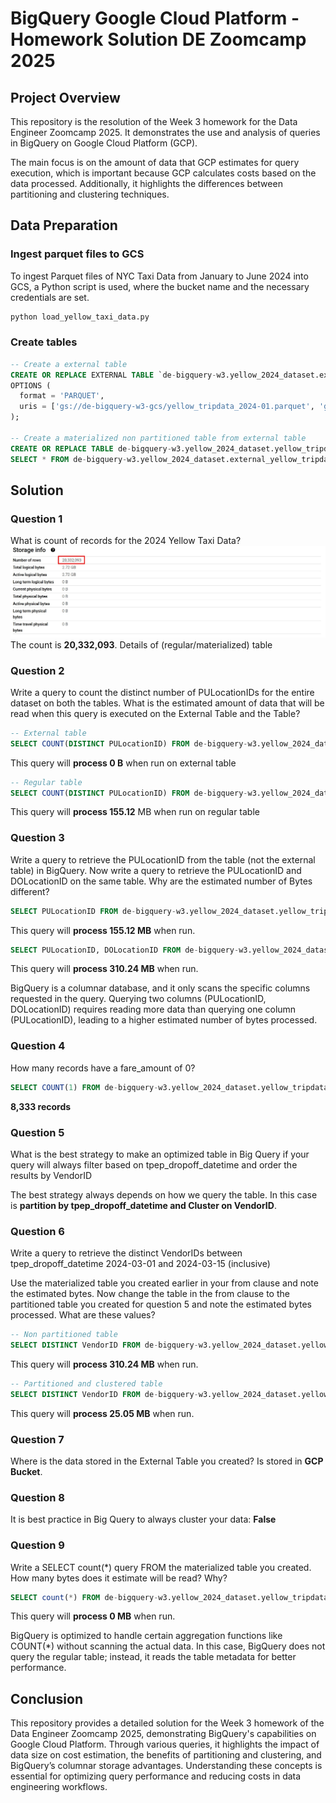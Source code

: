 # BigQuery Google Cloud Platform - Homework Solution DE Zoomcamp 2025
## Project Overview
This repository is the resolution of the Week 3 homework for the Data Engineer Zoomcamp 2025. It demonstrates the use and analysis of queries in BigQuery on Google Cloud Platform (GCP).

The main focus is on the amount of data that GCP estimates for query execution, which is important because GCP calculates costs based on the data processed. Additionally, it highlights the differences between partitioning and clustering techniques.
## Data Preparation
### Ingest parquet files to GCS
To ingest Parquet files of NYC Taxi Data from January to June 2024 into GCS, a Python script is used, where the bucket name and the necessary credentials are set.
```bash
python load_yellow_taxi_data.py
```
### Create tables
```sql
-- Create a external table
CREATE OR REPLACE EXTERNAL TABLE `de-bigquery-w3.yellow_2024_dataset.external_yellow_tripdata`
OPTIONS (
  format = 'PARQUET',
  uris = ['gs://de-bigquery-w3-gcs/yellow_tripdata_2024-01.parquet', 'gs://de-bigquery-w3-gcs/yellow_tripdata_2024-02.parquet', 'gs://de-bigquery-w3-gcs/yellow_tripdata_2024-03.parquet', 'gs://de-bigquery-w3-gcs/yellow_tripdata_2024-04.parquet', 'gs://de-bigquery-w3-gcs/yellow_tripdata_2024-05.parquet', 'gs://de-bigquery-w3-gcs/yellow_tripdata_2024-06.parquet']
);

-- Create a materialized non partitioned table from external table
CREATE OR REPLACE TABLE de-bigquery-w3.yellow_2024_dataset.yellow_tripdata_non_partitoned AS
SELECT * FROM de-bigquery-w3.yellow_2024_dataset.external_yellow_tripdata;
```
## Solution
### Question 1
What is count of records for the 2024 Yellow Taxi Data?
![Alt text](./assets/images/question1.jpg)
The count is **20,332,093**. Details of (regular/materialized) table
### Question 2
Write a query to count the distinct number of PULocationIDs for the entire dataset on both the tables.
What is the estimated amount of data that will be read when this query is executed on the External Table and the Table?
```sql
-- External table
SELECT COUNT(DISTINCT PULocationID) FROM de-bigquery-w3.yellow_2024_dataset.external_yellow_tripdata;
```
This query will **process 0 B** when run on external table
```sql
-- Regular table
SELECT COUNT(DISTINCT PULocationID) FROM de-bigquery-w3.yellow_2024_dataset.yellow_tripdata_non_partitoned;
```
This query will **process 155.12** MB when run on regular table
### Question 3
Write a query to retrieve the PULocationID from the table (not the external table) in BigQuery. Now write a query to retrieve the PULocationID and DOLocationID on the same table. Why are the estimated number of Bytes different?
```sql
SELECT PULocationID FROM de-bigquery-w3.yellow_2024_dataset.yellow_tripdata_non_partitoned;
```
This query will **process 155.12 MB** when run.
```sql
SELECT PULocationID, DOLocationID FROM de-bigquery-w3.yellow_2024_dataset.yellow_tripdata_non_partitoned;
```
This query will **process 310.24 MB** when run.

BigQuery is a columnar database, and it only scans the specific columns requested in the query. Querying two columns (PULocationID, DOLocationID) requires reading more data than querying one column (PULocationID), leading to a higher estimated number of bytes processed.
### Question 4
How many records have a fare_amount of 0?
```sql
SELECT COUNT(1) FROM de-bigquery-w3.yellow_2024_dataset.yellow_tripdata_non_partitoned WHERE fare_amount = 0;
```
**8,333 records**
### Question 5
What is the best strategy to make an optimized table in Big Query if your query will always filter based on tpep_dropoff_datetime and order the results by VendorID

The best strategy always depends on how we query the table. In this case is **partition by tpep_dropoff_datetime and Cluster on VendorID**.
### Question 6
Write a query to retrieve the distinct VendorIDs between tpep_dropoff_datetime 2024-03-01 and 2024-03-15 (inclusive)

Use the materialized table you created earlier in your from clause and note the estimated bytes. Now change the table in the from clause to the partitioned table you created for question 5 and note the estimated bytes processed. What are these values?
```sql
-- Non partitioned table
SELECT DISTINCT VendorID FROM de-bigquery-w3.yellow_2024_dataset.yellow_tripdata_non_partitoned WHERE DATE(tpep_dropoff_datetime) > '2024-03-01' AND DATE(tpep_dropoff_datetime) <= '2024-03-15';
```
This query will **process 310.24 MB** when run.
```sql
-- Partitioned and clustered table
SELECT DISTINCT VendorID FROM de-bigquery-w3.yellow_2024_dataset.yellow_tripdata_partitoned_clustered WHERE DATE(tpep_dropoff_datetime) > '2024-03-01' AND DATE(tpep_dropoff_datetime) <= '2024-03-15';
```
This query will **process 25.05 MB** when run.
### Question 7
Where is the data stored in the External Table you created?
Is stored in **GCP Bucket**.
### Question 8
It is best practice in Big Query to always cluster your data:
**False**
### Question 9
Write a SELECT count(*) query FROM the materialized table you created. How many bytes does it estimate will be read? Why?
```sql
SELECT count(*) FROM de-bigquery-w3.yellow_2024_dataset.yellow_tripdata_non_partitoned
```
This query will **process 0 MB** when run.

BigQuery is optimized to handle certain aggregation functions like COUNT(*) without scanning the actual data. In this case, BigQuery does not query the regular table; instead, it reads the table metadata for better performance.
## Conclusion
This repository provides a detailed solution for the Week 3 homework of the Data Engineer Zoomcamp 2025, demonstrating BigQuery's capabilities on Google Cloud Platform. Through various queries, it highlights the impact of data size on cost estimation, the benefits of partitioning and clustering, and BigQuery’s columnar storage advantages. Understanding these concepts is essential for optimizing query performance and reducing costs in data engineering workflows.